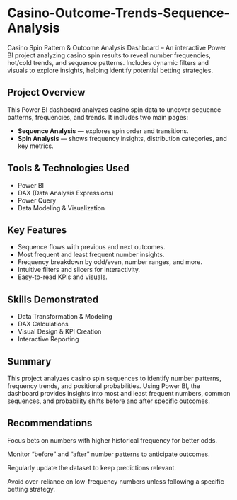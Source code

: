 # Casino-Outcome-Trends-Sequence-Analysis
Casino Spin Pattern &amp; Outcome Analysis Dashboard – An interactive Power BI project analyzing casino spin results to reveal number frequencies, hot/cold trends, and sequence patterns. Includes dynamic filters and visuals to explore insights, helping identify potential betting strategies.

## Project Overview
This Power BI dashboard analyzes casino spin data to uncover sequence patterns, frequencies, and trends. It includes two main pages:
- **Sequence Analysis** — explores spin order and transitions.
- **Spin Analysis** — shows frequency insights, distribution categories, and key metrics.

## Tools & Technologies Used
- Power BI
- DAX (Data Analysis Expressions)
- Power Query
- Data Modeling & Visualization

## Key Features
- Sequence flows with previous and next outcomes.
- Most frequent and least frequent number insights.
- Frequency breakdown by odd/even, number ranges, and more.
- Intuitive filters and slicers for interactivity.
- Easy-to-read KPIs and visuals.

## Skills Demonstrated
- Data Transformation & Modeling
- DAX Calculations
- Visual Design & KPI Creation
- Interactive Reporting

## Summary
This project analyzes casino spin sequences to identify number patterns, frequency trends, and positional probabilities. Using Power BI, the dashboard provides insights into most and least frequent numbers, common sequences, and probability shifts before and after specific outcomes.

## Recommendations
Focus bets on numbers with higher historical frequency for better odds.

Monitor “before” and “after” number patterns to anticipate outcomes.

Regularly update the dataset to keep predictions relevant.

Avoid over-reliance on low-frequency numbers unless following a specific betting strategy.
